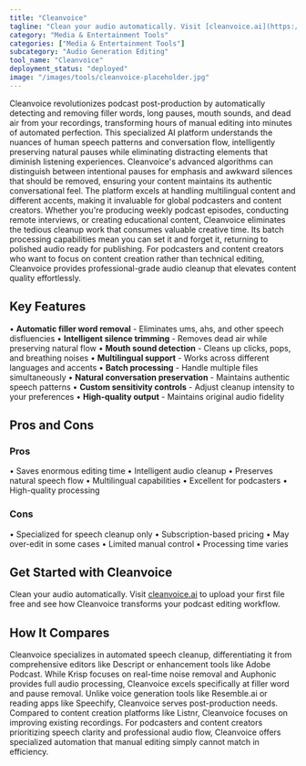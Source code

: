 ```yaml
---
title: "Cleanvoice"
tagline: "Clean your audio automatically. Visit [cleanvoice.ai](https://cleanvoice.ai) to upload your first file free and see how Cleanvoice transforms your pod..."
category: "Media & Entertainment Tools"
categories: ["Media & Entertainment Tools"]
subcategory: "Audio Generation Editing"
tool_name: "Cleanvoice"
deployment_status: "deployed"
image: "/images/tools/cleanvoice-placeholder.jpg"
---
```

Cleanvoice revolutionizes podcast post-production by automatically detecting and removing filler words, long pauses, mouth sounds, and dead air from your recordings, transforming hours of manual editing into minutes of automated perfection. This specialized AI platform understands the nuances of human speech patterns and conversation flow, intelligently preserving natural pauses while eliminating distracting elements that diminish listening experiences. Cleanvoice's advanced algorithms can distinguish between intentional pauses for emphasis and awkward silences that should be removed, ensuring your content maintains its authentic conversational feel. The platform excels at handling multilingual content and different accents, making it invaluable for global podcasters and content creators. Whether you're producing weekly podcast episodes, conducting remote interviews, or creating educational content, Cleanvoice eliminates the tedious cleanup work that consumes valuable creative time. Its batch processing capabilities mean you can set it and forget it, returning to polished audio ready for publishing. For podcasters and content creators who want to focus on content creation rather than technical editing, Cleanvoice provides professional-grade audio cleanup that elevates content quality effortlessly.

## Key Features

• **Automatic filler word removal** - Eliminates ums, ahs, and other speech disfluencies
• **Intelligent silence trimming** - Removes dead air while preserving natural flow
• **Mouth sound detection** - Cleans up clicks, pops, and breathing noises
• **Multilingual support** - Works across different languages and accents
• **Batch processing** - Handle multiple files simultaneously
• **Natural conversation preservation** - Maintains authentic speech patterns
• **Custom sensitivity controls** - Adjust cleanup intensity to your preferences
• **High-quality output** - Maintains original audio fidelity

## Pros and Cons

### Pros
• Saves enormous editing time
• Intelligent audio cleanup
• Preserves natural speech flow
• Multilingual capabilities
• Excellent for podcasters
• High-quality processing

### Cons
• Specialized for speech cleanup only
• Subscription-based pricing
• May over-edit in some cases
• Limited manual control
• Processing time varies

## Get Started with Cleanvoice

Clean your audio automatically. Visit [cleanvoice.ai](https://cleanvoice.ai) to upload your first file free and see how Cleanvoice transforms your podcast editing workflow.

## How It Compares

Cleanvoice specializes in automated speech cleanup, differentiating it from comprehensive editors like Descript or enhancement tools like Adobe Podcast. While Krisp focuses on real-time noise removal and Auphonic provides full audio processing, Cleanvoice excels specifically at filler word and pause removal. Unlike voice generation tools like Resemble.ai or reading apps like Speechify, Cleanvoice serves post-production needs. Compared to content creation platforms like Listnr, Cleanvoice focuses on improving existing recordings. For podcasters and content creators prioritizing speech clarity and professional audio flow, Cleanvoice offers specialized automation that manual editing simply cannot match in efficiency.